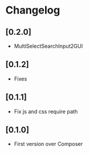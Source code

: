 # Changelog

## [0.2.0]
- MultiSelectSearchInput2GUI

## [0.1.2]
- Fixes

## [0.1.1]
- Fix js and css require path

## [0.1.0]
- First version over Composer
